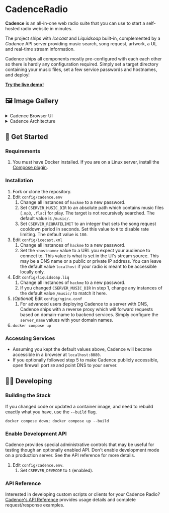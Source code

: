 # CadenceRadio

**Cadence** is an all-in-one web radio suite that you can use to start a self-hosted radio website in minutes.

The project ships with _Icecast_ and _Liquidsoap_ built-in, complemented by a _Cadence_ API server providing music search, song request, artwork, a UI, and real-time stream information. 

Cadence ships all components mostly pre-configured with each each other so there is hardly any configuration required. Simply set a target directory containing your music files, set a few service passwords and hostnames, and deploy!

**[Try the live demo!](https://cadenceradio.com/)**

## 🖼️ Image Gallery
<details>
<summary>Cadence Browser UI</summary>

![cadence5.1 browser ui](https://user-images.githubusercontent.com/17265041/219263637-6971ce33-209a-4eb5-b67e-547f271dc3c8.png)

</details>

<details>
<summary>Cadence Architecture</summary>

![cadence5.3 architecture](https://user-images.githubusercontent.com/17265041/220829527-411f76ca-884f-4bf4-8b44-3afeaca158fa.png)

</details>

## 🏃 Get Started

### Requirements
1. You must have Docker installed. If you are on a Linux server, install the [Compose plugin](https://docs.docker.com/compose/install/linux/).

### Installation
1. Fork or clone the repository.
2. Edit `config/cadence.env`
   1. Change all instances of `hackme` to a new password.
   2. Set `CSERVER_MUSIC_DIR` to an absolute path which contains music files (`.mp3`, `.flac`) for play. The target is not recursively searched. The default value is `/music/`.
   3. Set `CSERVER_REQRATELIMIT` to an integer that sets the song request cooldown period in seconds. Set this value to `0` to disable rate limiting. The default value is `180`.
3. Edit `config/icecast.xml`
   1. Change all instances of `hackme` to a new password.
   2. Set the `<hostname>` value to a URL you expect your audience to connect to. This value is what is set in the UI's stream source. This may be a DNS name or a public or private IP address. You can leave the default value `localhost` if your radio is meant to be accessible locally only.
4. Edit `config/liquidsoap.liq`
   1. Change all instances of `hackme` to a new password.
   2. If you changed `CSERVER_MUSIC_DIR` in step 1, change any instances of the default value `/music/` to match it here.
5. (_Optional_) Edit `config/nginx.conf`
   1. For advanced users deploying Cadence to a server with DNS, Cadence ships with a reverse proxy which will forward requests based on domain-name to backend services. Simply configure the `server_name` values with your domain names.
6. `docker compose up`

### Accessing Services

- Assuming you kept the default values above, Cadence will become accessible in a browser at `localhost:8080`.
- If you optionally followed step 5 to make Cadence publicly accessible, open firewall port `80` and point DNS to your server.

## 👩‍💻 Developing

### Building the Stack
If you changed code or updated a container image, and need to rebuild exactly what you have, use the `--build` flag.

`docker compose down; docker compose up --build`

### Enable Development API
Cadence provides special administrative controls that may be useful for testing though an optionally enabled API. Don't enable development mode on a production server. See the API reference for more details.

1. Edit `config/cadence.env`.
   1. Set `CSERVER_DEVMODE` to `1` (enabled).

### API Reference
Interested in developing custom scripts or clients for your Cadence Radio? [Cadence's API Reference](https://github.com/kenellorando/cadence/wiki/API-Reference) provides usage details and complete request/response examples.
